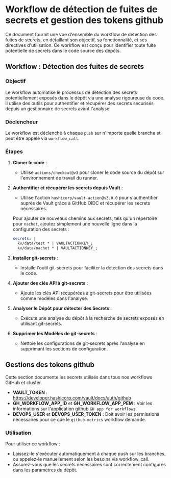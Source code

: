 # Workflow de détection de fuites de secrets et gestion des tokens github

Ce document fournit une vue d'ensemble du workflow de détection des fuites de
secrets, en détaillant son objectif, sa fonctionnalité, et ses directives
d'utilisation. Ce workflow est conçu pour identifier toute fuite potentielle
de secrets dans le code source des dépôts.

## Workflow : Détection des fuites de secrets

### Objectif

Le workflow automatise le processus de détection des secrets potentiellement
exposés dans le dépôt via une analyse rigoureuse du code. Il utilise des outils
pour authentifier et récupérer des secrets sécurisés depuis un gestionnaire de
secrets avant l'analyse.

### Déclencheur

Le workflow est déclenché à chaque `push` sur n'importe quelle branche et
peut être appelé via `workflow_call`.

### Étapes

1. **Cloner le code** :
   - Utilise `actions/checkout@v3` pour cloner le code source du dépôt sur
   l'environnement de travail du runner.

2. **Authentifier et récupérer les secrets depuis Vault** :
   - Utilise l'action `hashicorp/vault-action@v3.0.0` pour s'authentifier
   auprès de Vault grâce à GitHub OIDC et récupérer les secrets nécessaires.

   Pour ajouter de nouveaux chemins aux secrets, tels qu'un répertoire pour
   `nachet`, ajoutez simplement une nouvelle ligne dans la configuration
   des secrets :

   ```yaml
   secrets: |
     kv/data/test * | VAULTACTIONKEY_;
     kv/data/nachet * | VAULTACTIONKEY_;
    ```

3. **Installer git-secrets** :
    - Installe l'outil git-secrets pour faciliter la détection des
    secrets dans le code.

4. **Ajouter des clés API à git-secrets** :
    - Ajoute les clés API récupérées à git-secrets pour être utilisées
    comme modèles dans l'analyse.

5. **Analyser le Dépôt pour détecter des Secrets** :
    - Exécute une analyse du dépôt à la recherche de secrets exposés
    en utilisant git-secrets.

6. **Supprimer les Modèles de git-secrets** :
    - Nettoie les configurations de git-secrets après l'analyse en supprimant
    les sections de configuration.

## Gestions des tokens github

Cette section documente les secrets utilisés dans tous nos workflows GitHub et
cluster.

- **VAULT_TOKEN** : <https://developer.hashicorp.com/vault/docs/auth/github>
- **GH_WORKFLOW_APP_ID** et **GH_WORKFLOW_APP_PEM** : Voir les informations sur
l'application github `GH app for workflows`.
- **DEVOPS_USER** et **DEVOPS_USER_TOKEN** : Doit avoir les permissions
necessaires pour ce que le `github-metrics` workflow demande.

### Utilisation

Pour utiliser ce workflow :

- Laissez-le s'exécuter automatiquement à chaque push sur les branches, ou
appelez-le manuellement selon les besoins via workflow_call.
- Assurez-vous que les secrets nécessaires sont correctement configurés dans
les paramètres du dépôt.
